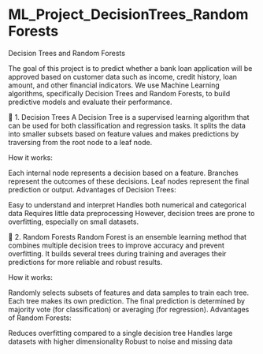 # ML_Project_DecisionTrees_RandomForests
Decision Trees and Random Forests

The goal of this project is to predict whether a bank loan application will be approved based on customer data such as income, credit history, loan amount, and other financial indicators. We use Machine Learning algorithms, specifically Decision Trees and Random Forests, to build predictive models and evaluate their performance.

🌳 1. Decision Trees
A Decision Tree is a supervised learning algorithm that can be used for both classification and regression tasks. It splits the data into smaller subsets based on feature values and makes predictions by traversing from the root node to a leaf node.

How it works:

Each internal node represents a decision based on a feature.
Branches represent the outcomes of these decisions.
Leaf nodes represent the final prediction or output.
Advantages of Decision Trees:

Easy to understand and interpret
Handles both numerical and categorical data
Requires little data preprocessing
However, decision trees are prone to overfitting, especially on small datasets.

🌲 2. Random Forests
Random Forest is an ensemble learning method that combines multiple decision trees to improve accuracy and prevent overfitting. It builds several trees during training and averages their predictions for more reliable and robust results.

How it works:

Randomly selects subsets of features and data samples to train each tree.
Each tree makes its own prediction.
The final prediction is determined by majority vote (for classification) or averaging (for regression).
Advantages of Random Forests:

Reduces overfitting compared to a single decision tree
Handles large datasets with higher dimensionality
Robust to noise and missing data
